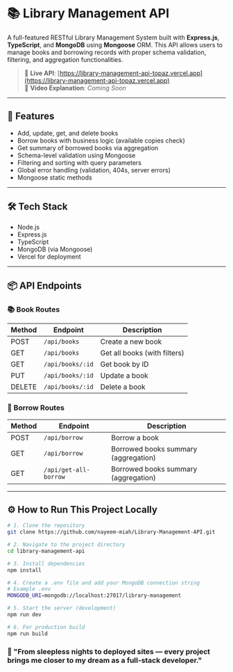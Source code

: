# 📚 Library Management API

A full-featured RESTful Library Management System built with **Express.js**, **TypeScript**, and **MongoDB** using **Mongoose** ORM. This API allows users to manage books and borrowing records with proper schema validation, filtering, and aggregation functionalities.

> 🔗 **Live API**: [https://library-management-api-topaz.vercel.app](https://library-management-api-topaz.vercel.app)  
> 🎥 **Video Explanation**: *Coming Soon*

---

## 🎯 Features

- Add, update, get, and delete books
- Borrow books with business logic (available copies check)
- Get summary of borrowed books via aggregation
- Schema-level validation using Mongoose
- Filtering and sorting with query parameters
- Global error handling (validation, 404s, server errors)
- Mongoose static methods

---

## 🛠️ Tech Stack

- Node.js
- Express.js
- TypeScript
- MongoDB (via Mongoose)
- Vercel for deployment

---

## 📦 API Endpoints

### 📚 Book Routes

| Method | Endpoint            | Description                   |
|--------|---------------------|-------------------------------|
| POST   | `/api/books`        | Create a new book             |
| GET    | `/api/books`        | Get all books (with filters)  |
| GET    | `/api/books/:id`    | Get book by ID                |
| PUT    | `/api/books/:id`    | Update a book                 |
| DELETE | `/api/books/:id`    | Delete a book                 |

### 📖 Borrow Routes

| Method | Endpoint              | Description                          |
|--------|-----------------------|--------------------------------------|
| POST   | `/api/borrow`         | Borrow a book                        |
| GET    | `/api/borrow`         | Borrowed books summary (aggregation) |
| GET    | `/api/get-all-borrow` | Borrowed books summary (aggregation) |

---

## ⚙️ How to Run This Project Locally

```bash
# 1. Clone the repository
git clone https://github.com/nayeem-miah/Library-Management-API.git

# 2. Navigate to the project directory
cd library-management-api

# 3. Install dependencies
npm install

# 4. Create a .env file and add your MongoDB connection string
# Example .env
MONGODB_URI=mongodb://localhost:27017/library-management

# 5. Start the server (development)
npm run dev

# 6. For production build
npm run build
```



### 🌱 "From sleepless nights to deployed sites — every project brings me closer to my dream as a full-stack developer."

